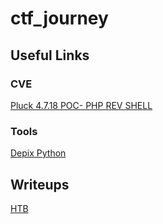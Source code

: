 # ctf_journey


## Useful Links

### CVE

[Pluck 4.7.18 POC- PHP REV SHELL](https://github.com/Rai2en/CVE-2023-50564_Pluck-v4.7.18_PoC)

### Tools

[Depix Python](https://github.com/spipm/Depix)


## Writeups

[HTB](writeups/greenhorn.md)